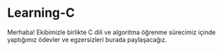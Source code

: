 # Learning-C
Merhaba!
  Ekibimizle birlikte C dili ve algoritma öğrenme sürecimiz içinde yaptığımız ödevler ve egzersizleri burada paylaşacağız.
